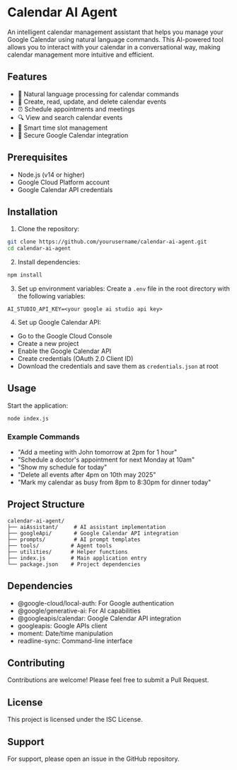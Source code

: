 # Calendar AI Agent

An intelligent calendar management assistant that helps you manage your Google Calendar using natural language commands. This AI-powered tool allows you to interact with your calendar in a conversational way, making calendar management more intuitive and efficient.

## Features

- 🤖 Natural language processing for calendar commands
- 📅 Create, read, update, and delete calendar events
- ⏰ Schedule appointments and meetings
- 🔍 View and search calendar events
- 🎯 Smart time slot management
- 🔐 Secure Google Calendar integration

## Prerequisites

- Node.js (v14 or higher)
- Google Cloud Platform account
- Google Calendar API credentials

## Installation

1. Clone the repository:
```bash
git clone https://github.com/yourusername/calendar-ai-agent.git
cd calendar-ai-agent
```

2. Install dependencies:
```bash
npm install
```

3. Set up environment variables:
Create a `.env` file in the root directory with the following variables:
```
AI_STUDIO_API_KEY=<your google ai studio api key>
```

4. Set up Google Calendar API:
- Go to the Google Cloud Console
- Create a new project
- Enable the Google Calendar API
- Create credentials (OAuth 2.0 Client ID)
- Download the credentials and save them as `credentials.json` at root

## Usage

Start the application:
```bash
node index.js
```

### Example Commands

- "Add a meeting with John tomorrow at 2pm for 1 hour"
- "Schedule a doctor's appointment for next Monday at 10am"
- "Show my schedule for today"
- "Delete all events after 4pm on 10th may 2025"
- "Mark my calendar as busy from 8pm to 8:30pm for dinner today"

## Project Structure

```
calendar-ai-agent/
├── aiAssistant/     # AI assistant implementation
├── googleApi/       # Google Calendar API integration
├── prompts/         # AI prompt templates
├── tools/          # Agent tools
├── utilities/      # Helper functions
├── index.js        # Main application entry
└── package.json    # Project dependencies
```

## Dependencies

- @google-cloud/local-auth: For Google authentication
- @google/generative-ai: For AI capabilities
- @googleapis/calendar: Google Calendar API integration
- googleapis: Google APIs client
- moment: Date/time manipulation
- readline-sync: Command-line interface

## Contributing

Contributions are welcome! Please feel free to submit a Pull Request.

## License

This project is licensed under the ISC License.

## Support

For support, please open an issue in the GitHub repository.
